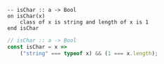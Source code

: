 ```applescript
-- isChar :: a -> Bool
on isChar(x)
    class of x is string and length of x is 1
end isChar
```


```javascript
// isChar :: a -> Bool
const isChar = x =>
    ("string" === typeof x) && (1 === x.length);
```